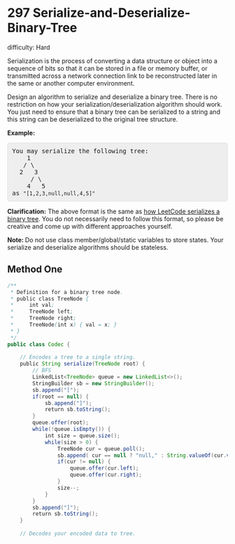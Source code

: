 # 297 Serialize-and-Deserialize-Binary-Tree

difficulty: Hard

<style>
        section pre{
          background-color: #eee;
          border: 1px solid #ddd;
          padding:10px;
          border-radius: 5px;
        }
      </style>
<section>
<div><p>Serialization is the process of converting a data structure or object into a sequence of bits so that it can be stored in a file or memory buffer, or transmitted across a network connection link to be reconstructed later in the same or another computer environment.</p>
<p>Design an algorithm to serialize and deserialize a binary tree. There is no restriction on how your serialization/deserialization algorithm should work. You just need to ensure that a binary tree can be serialized to a string and this string can be deserialized to the original tree structure.</p>
<p><strong>Example:&nbsp;</strong></p>
<pre>You may serialize the following tree:
    1
   / \
  2   3
     / \
    4   5
as <code>"[1,2,3,null,null,4,5]"</code>
</pre>
<p><strong>Clarification:</strong> The above format is the same as <a href="/faq/#binary-tree">how LeetCode serializes a binary tree</a>. You do not necessarily need to follow this format, so please be creative and come up with different approaches yourself.</p>
<p><strong>Note:&nbsp;</strong>Do not use class member/global/static variables to store states. Your serialize and deserialize algorithms should be stateless.</p>
</div></section>
 
 ## Method One 
 
``` Java
/**
 * Definition for a binary tree node.
 * public class TreeNode {
 *     int val;
 *     TreeNode left;
 *     TreeNode right;
 *     TreeNode(int x) { val = x; }
 * }
 */
public class Codec {
​
    // Encodes a tree to a single string.
    public String serialize(TreeNode root) {
        // BFS
        LinkedList<TreeNode> queue = new LinkedList<>();
        StringBuilder sb = new StringBuilder();
        sb.append("[");
        if(root == null) {
            sb.append("]");
            return sb.toString();
        }
        queue.offer(root);
        while(!queue.isEmpty()) {
            int size = queue.size();
            while(size > 0) {
                TreeNode cur = queue.poll();
                sb.append( cur == null ? "null," : String.valueOf(cur.val) +",");
                if(cur != null) {
                    queue.offer(cur.left);
                    queue.offer(cur.right); 
                }
                size--;
            }
        }
        sb.append("]");
        return sb.toString();
    }
​
    // Decodes your encoded data to tree.
​
```
